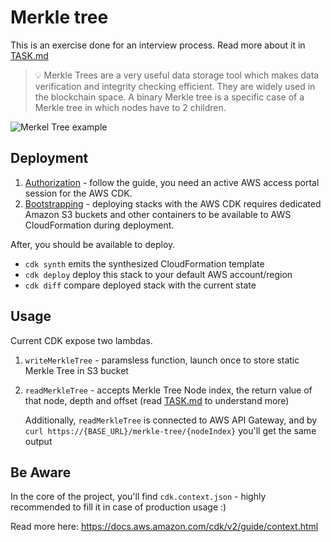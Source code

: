 # Merkle tree

This is an exercise done for an interview process. Read more about it in [TASK.md](./TASK.md)

> 💡 Merkle Trees are a very useful data storage tool which makes data verification and integrity checking efficient. They are widely used in the blockchain space. A binary Merkle tree is a specific case of a Merkle tree in which nodes have to 2 children.

![Merkel Tree example](https://river.com/learn/images/articles/merkle-tree.png)

## Deployment

1. [Authorization](https://docs.aws.amazon.com/cdk/v2/guide/getting_started.html#getting_started_auth) - follow the guide, you need an active AWS access portal session for the AWS CDK.
2. [Bootstrapping](https://docs.aws.amazon.com/cdk/v2/guide/getting_started.html#getting_started_bootstrap) - deploying stacks with the AWS CDK requires dedicated Amazon S3 buckets and other containers to be available to AWS CloudFormation during deployment.

After, you should be available to deploy.

- `cdk synth` emits the synthesized CloudFormation template
- `cdk deploy` deploy this stack to your default AWS account/region
- `cdk diff` compare deployed stack with the current state

## Usage

Current CDK expose two lambdas.

1. `writeMerkleTree` - paramsless function, launch once to store static Merkle Tree in S3 bucket
2. `readMerkleTree` - accepts Merkle Tree Node index, the return value of that node, depth and offset (read [TASK.md](./TASK.md) to understand more)

   Additionally, `readMerkleTree` is connected to AWS API Gateway, and by `curl https://{BASE_URL}/merkle-tree/{nodeIndex}` you'll get the same output

## Be Aware

In the core of the project, you'll find `cdk.context.json` - highly recommended to fill it in case of production usage :)

Read more here: https://docs.aws.amazon.com/cdk/v2/guide/context.html
